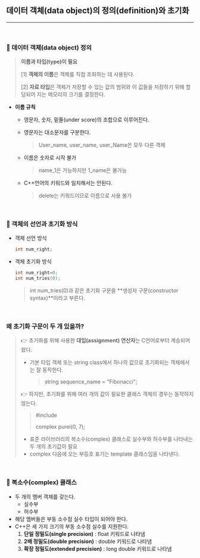 ## 데이터 객체(data object)의 정의(definition)와 초기화

***

<br>

### :pushpin: 데이터 객체(data object) 정의

> **이름과 타입(type)이 필요**
>
> [1] **객체의 이름**은 객체를 직접 조회하는 데 사용된다.
>
> [2] **자료 타입**은 객체가 저장할 수 있는 값의 범위와 이 값들을 저장하기 위해 할당되어 지는 메모리의 크기를 결정한다.

- **이름 규칙**

  - 영문자, 숫자, 밑줄(under score)의 조합으로 이루어진다.

  - 영문자는 대소문자를 구분한다.

    > User_name, user_name, user_Name은 모두 다른 객체

  - 이름은 숫자로 시작 불가

    > name_1은 가능하지만 1_name은 불가능

  - C++언어의 키워드와 일치해서는 안된다.

    > delete는 키워드이므로 이름으로 사용 불가

<br>

### :pushpin: 객체의 선언과 초기화 방식

- 객체 선언 방식

  ```c++
  int num_right;
  ```

- 객체 초기화 방식

  ```c++
  int num_right=0;
  int num_tries(0);
  ```

  > int num_tries(0)과 같은 초기화 구문을 **생성자 구문(constructor syntax)**이라고 부른다.

<br>

### 왜 초기화 구문이 두 개 있을까?

> :point_right: 초기화를 위해 사용한 **대입(assignment) 연산자**는 C언어로부터 계승되어 왔다.
>
> - 기본 타입 객체 또는 string class에서 하나의 값으로 초기화되는 객체에서는 잘 동작한다.
>
>   > string sequence_name = "Fibonacci";
>
> :point_right: 하지만, 초기화를 위해 여러 개의 값이 필요한 클래스 객체의 경우는 동작하지 않는다.
>
> > #include <complex>
> >
> > complex<double> purei(0, 7);
>
> - 표준 라이브러리의 복소수(complex) 클래스로 실수부와 허수부를 나타내는 두 개의 초기값이 필요
> - complex 다음에 오는 부등호 표기는 template 클래스임을 나타낸다.

<br>

### :pushpin: 복소수(complex) 클래스

- 두 개의 멤버 객체를 갖는다.
  - 실수부
  - 허수부
- 해당 멤버들은 부동 소수점 실수 타입이 되어야 한다.
- C++은 세 가지 크기의 부동 소수점 실수를 지원한다.
  1. **단일 정밀도(single precision)** : float 키워드로 나타냄
  2. **2배 정밀도(double precision)** : double 키워드로 나타냄
  3. **확장 정밀도(extended precision)** : long double 키워드로 나타냄

<br>

